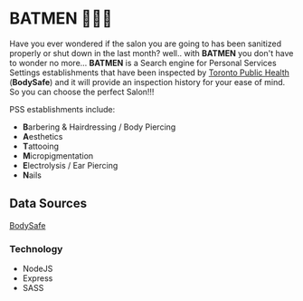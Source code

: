 # BATMEN 💅🔏💈

Have you ever wondered if the salon you are going to has been sanitized properly or shut down in the last month? well.. with <b>BATMEN</b> you don't have to wonder no more... <b>BATMEN</b> is a Search engine for Personal Services Settings establishments that have been inspected by <u>Toronto Public Health</u> (<b>BodySafe</b>) and it will provide an inspection history for your ease of mind. So you can choose the perfect Salon!!!

PSS establishments include:
- <b>B</b>arbering & Hairdressing / Body Piercing
- <b>A</b>esthetics
- <b>T</b>attooing
- <b>M</b>icropigmentation
- <b>E</b>lectrolysis / Ear Piercing
- <b>N</b>ails

## Data Sources

[BodySafe](https://open.toronto.ca/dataset/bodysafe/)


### Technology

- NodeJS
- Express
- SASS
